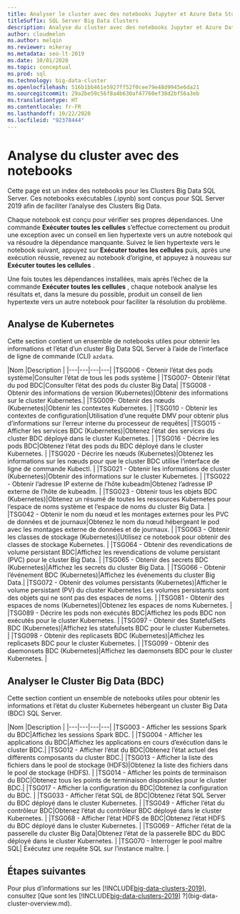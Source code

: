 ```yaml
---
title: Analyser le cluster avec des notebooks Jupyter et Azure Data Studio
titleSuffix: SQL Server Big Data Clusters
description: Analyse du cluster avec des notebooks Jupyter et Azure Data Studio sur le cluster Big Data SQL Server 2019.
author: cloudmelon
ms.author: melqin
ms.reviewer: mikeray
ms.metadata: seo-lt-2019
ms.date: 10/01/2020
ms.topic: conceptual
ms.prod: sql
ms.technology: big-data-cluster
ms.openlocfilehash: 516b1bb461e5927ff52f0cee79e48d9945e6da21
ms.sourcegitcommit: 29a2be59c56f8a4b630af47760ef38d2bf56a3eb
ms.translationtype: HT
ms.contentlocale: fr-FR
ms.lasthandoff: 10/22/2020
ms.locfileid: "92378444"
---
```

# <a name="monitoring-cluster-with-notebooks"></a>Analyse du cluster avec des notebooks

Cette page est un index des notebooks pour les Clusters Big Data SQL Server. Ces notebooks exécutables (.ipynb) sont conçus pour SQL Server 2019 afin de faciliter l’analyse des Clusters Big Data.

Chaque notebook est conçu pour vérifier ses propres dépendances. Une commande **Exécuter toutes les cellules** s’effectue correctement ou produit une exception avec un conseil en lien hypertexte vers un autre notebook qui va résoudre la dépendance manquante. Suivez le lien hypertexte vers le notebook suivant, appuyez sur **Exécuter toutes les cellules** puis, après une exécution réussie, revenez au notebook d’origine, et appuyez à nouveau sur **Exécuter toutes les cellules** .

Une fois toutes les dépendances installées, mais après l’échec de la commande **Exécuter toutes les cellules** , chaque notebook analyse les résultats et, dans la mesure du possible, produit un conseil de lien hypertexte vers un autre notebook pour faciliter la résolution du problème.


## <a name="monitoring-kubernetes"></a>Analyse de Kubernetes

Cette section contient un ensemble de notebooks utiles pour obtenir les informations et l’état d’un cluster Big Data SQL Server à l’aide de l’interface de ligne de commande (CLI) `azdata`.

|Nom |Description |
|---|---|---|---|
|TSG006 - Obtenir l’état des pods système|Consulter l’état de tous les pods système |
|TSG007- Obtenir l’état du pod BDC|Consulter l’état des pods du cluster Big Data|
|TSG008 - Obtenir des informations de version (Kubernetes)|Obtenir des informations sur le cluster Kubernetes.|
|TSG009- Obtenir des nœuds (Kubernetes)|Obtenir les contextes Kubernetes. |
|TSG010 - Obtenir les contextes de configuration|Utilisation d’une requête DMV pour obtenir plus d’informations sur l’erreur interne du processeur de requêtes|
|TSG015 - Afficher les services BDC (Kubernetes)|Obtenez l’état des services du cluster BDC déployé dans le cluster Kubernetes. |
|TSG016 - Décrire les pods BDC|Obtenez l’état des pods du BDC déployé dans le cluster Kubernetes. |
|TSG020 - Décrire les nœuds (Kubernetes)|Obtenez les informations sur les nœuds pour que le cluster BDC utilise l’interface de ligne de commande Kubectl. |
|TSG021 - Obtenir les informations de cluster (Kubernetes)|Obtenir des informations sur le cluster Kubernetes. |
|TSG022 - Obtenir l’adresse IP externe de l’hôte kubeadm|Obtenez l’adresse IP externe de l’hôte de kubeadm. |
|TSG023 - Obtenir tous les objets BDC (Kubernetes)|Obtenez un résumé de toutes les ressources Kubernetes pour l’espace de noms système et l’espace de noms du cluster Big Data. |
|TSG042 - Obtenir le nom du nœud et les montages externes pour les PVC de données et de journaux|Obtenez le nom du nœud hébergeant le pod avec les montages externe de données et de journaux. |
|TSG063 - Obtenir les classes de stockage (Kubernetes)|Utilisez ce notebook pour obtenir des classes de stockage Kubernetes. |
|TSG064 - Obtenir des revendications de volume persistant BDC|Affichez les revendications de volume persistant (PVC) pour le cluster Big Data. |
|TSG065 - Obtenir des secrets BDC (Kubernetes)|Affichez les secrets du cluster Big Data. |
|TSG066 - Obtenir l’événement BDC (Kubernetes)|Affichez les événements du cluster Big Data.|
|TSG072 - Obtenir des volumes persistants (Kubernetes)|Afficher le volume persistant (PV) du cluster Kubernetes Les volumes persistants sont des objets qui ne sont pas des espaces de noms. |
|TSG081 - Obtenir des espaces de noms (Kubernetes)|Obtenez les espaces de noms Kubernetes. |
|TSG089 - Décrire les pods non exécutés BDC|Affichez les pods BDC non exécutés pour le cluster Kubernetes. |
|TSG097 - Obtenir des StatefulSets BDC (Kubernetes)|Affichez les statefulsets BDC pour le cluster Kubernetes. |
|TSG098 - Obtenir des replicasets BDC (Kubernetes)|Affichez les replicasets BDC pour le cluster Kubernetes. |
|TSG099 - Obtenir des daemonsets BDC (Kubernetes)|Affichez les daemonsets BDC pour le cluster Kubernetes. |


## <a name="monitor-big-data-cluster-bdc"></a>Analyser le Cluster Big Data (BDC)

Cette section contient un ensemble de notebooks utiles pour obtenir les informations et l’état du cluster Kubernetes hébergeant un cluster Big Data (BDC) SQL Server.

|Nom |Description |
|---|---|---|---|
|TSG003 - Afficher les sessions Spark du BDC|Affichez les sessions Spark BDC. |
|TSG004 - Afficher les applications du BDC|Affichez les applications en cours d’exécution dans le cluster BDC.|
|TSG012 - Afficher l’état du BDC|Obtenez l’état actuel des différents composants du cluster BDC.|
|TSG013 - Afficher la liste des fichiers dans le pool de stockage (HDFS)|Obtenez la liste des fichiers dans le pool de stockage (HDFS). |
|TSG014 - Afficher les points de terminaison du BDC|Obtenez tous les points de terminaison disponibles pour le cluster BDC.|
|TSG017 - Afficher la configuration du BDC|Obtenez la configuration du BDC. |
|TSG033 - Afficher l’état SQL de BDC|Obtenez l’état SQL Server du BDC déployé dans le cluster Kubernetes. |
|TSG049 - Afficher l’état du contrôleur BDC|Obtenez l’état du contrôleur BDC déployé dans le cluster Kubernetes. |
|TSG068 - Afficher l’état HDFS de BDC|Obtenez l’état HDFS du BDC déployé dans le cluster Kubernetes. |
|TSG069 - Afficher l’état de la passerelle du cluster Big Data|Obtenez l’état de la passerelle BDC du BDC déployé dans le cluster Kubernetes. |
|TSG070 - Interroger le pool maître SQL| Exécutez une requête SQL sur l’instance maître. |

## <a name="next-steps"></a>Étapes suivantes

Pour plus d’informations sur les [!INCLUDE[big-data-clusters-2019](../includes/ssbigdataclusters-ss-nover.md)], consultez [Que sont les [!INCLUDE[big-data-clusters-2019](../includes/ssbigdataclusters-ver15.md)] ?](big-data-cluster-overview.md).
